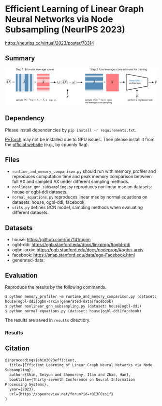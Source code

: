 # Efficient Learning of Linear Graph Neural Networks via Node Subsampling (NeurIPS 2023)

https://neurips.cc/virtual/2023/poster/70314

## Summary

<img src="./imgs/Fig_Two_Step_Alg_rev.png">

## Dependency

Please install dependencies by `pip install -r requirements.txt`.

[PyTorch](https://pytorch.org/) may not be installed due to GPU issues. Then please install it from the [official website](https://pytorch.org/) (e.g., by cpuonly flag).

## Files

* `runtime_and_memory_comparison.py` should run with memory_profiler and reproduces computation time and peak memory comparison between full AX and sampled AX under different sampling methods.
* `nonlinear_gnn_subsampling.py` reproduces nonlinear mse on datasets: house or ogbl-ddi datasets.
* `normal_equations.py` reproduces linear mse by normal equations on datasets: house, ogbl-ddi, facebook.
* `utils.py` defines GCN model, sampling methods when evaluating different datasets.

## Datasets

* house: https://github.com/nd7141/bgnn
* ogbl-ddi: https://ogb.stanford.edu/docs/linkprop/#ogbl-ddi
* ogbn-arxiv: https://ogb.stanford.edu/docs/nodeprop/#ogbn-arxiv
* facebook: https://snap.stanford.edu/data/ego-Facebook.html
* generated-data: 


## Evaluation

Reproduce the results by the following commands.

```
$ python memory_profiler -m runtime_and_memory_comparison.py (dataset: house|ogbl-ddi|ogbn-arxiv|generated-data|facebook)
$ python nonlinear_gnn_subsampling.py (dataset: house|ogbl-ddi)
$ python normal_equations.py (dataset: house|ogbl-ddi|facebook)
```

The results are saved in `results` directiory.

### Results



## Citation

```
@inproceedings{shin2023efficient,
  title={Efficient Learning of Linear Graph Neural Networks via Node Subsampling},
  author={Shin, Seiyun and Shomorony, Ilan and Zhao, Han},
  booktitle={Thirty-seventh Conference on Neural Information Processing Systems},
  year={2023},
  url={https://openreview.net/forum?id=rQI3FOzo1f}
}
```
